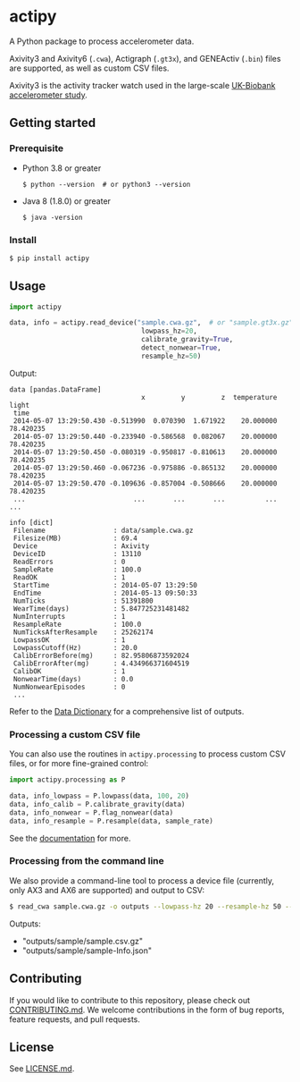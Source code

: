 # actipy

A Python package to process accelerometer data.

Axivity3 and Axivity6 (`.cwa`), Actigraph (`.gt3x`), and GENEActiv (`.bin`) files are supported,
as well as custom CSV files.

Axivity3 is the activity tracker watch used in the large-scale
[UK-Biobank accelerometer study](https://journals.plos.org/plosone/article?id=10.1371/journal.pone.0169649).

## Getting started

### Prerequisite

- Python 3.8 or greater
    ```console
    $ python --version  # or python3 --version
    ```

- Java 8 (1.8.0) or greater
    ```console
    $ java -version
    ```

### Install

```bash
$ pip install actipy
```

<!-- With Conda:
```bash
$ conda install -c oxwear actipy
``` -->

## Usage

```python
import actipy

data, info = actipy.read_device("sample.cwa.gz",  # or "sample.gt3x.gz" or "sample.bin.gz"
                                 lowpass_hz=20,
                                 calibrate_gravity=True,
                                 detect_nonwear=True,
                                 resample_hz=50)
```

Output:
```console
data [pandas.DataFrame]
                                 x         y         z  temperature      light
 time
 2014-05-07 13:29:50.430 -0.513990  0.070390  1.671922    20.000000  78.420235
 2014-05-07 13:29:50.440 -0.233940 -0.586568  0.082067    20.000000  78.420235
 2014-05-07 13:29:50.450 -0.080319 -0.950817 -0.810613    20.000000  78.420235
 2014-05-07 13:29:50.460 -0.067236 -0.975886 -0.865132    20.000000  78.420235
 2014-05-07 13:29:50.470 -0.109636 -0.857004 -0.508666    20.000000  78.420235
 ...                           ...       ...       ...          ...        ...

info [dict]
 Filename                 : data/sample.cwa.gz
 Filesize(MB)             : 69.4
 Device                   : Axivity
 DeviceID                 : 13110
 ReadErrors               : 0
 SampleRate               : 100.0
 ReadOK                   : 1
 StartTime                : 2014-05-07 13:29:50
 EndTime                  : 2014-05-13 09:50:33
 NumTicks                 : 51391800
 WearTime(days)           : 5.847725231481482
 NumInterrupts            : 1
 ResampleRate             : 100.0
 NumTicksAfterResample    : 25262174
 LowpassOK                : 1
 LowpassCutoff(Hz)        : 20.0
 CalibErrorBefore(mg)     : 82.95806873592024
 CalibErrorAfter(mg)      : 4.434966371604519
 CalibOK                  : 1
 NonwearTime(days)        : 0.0
 NumNonwearEpisodes       : 0
 ...

```
Refer to the [Data Dictionary](data-dictionary.md) for a comprehensive list of outputs.

### Processing a custom CSV file
You can also use the routines in `actipy.processing` to process custom CSV files, or for more fine-grained control:

```python
import actipy.processing as P

data, info_lowpass = P.lowpass(data, 100, 20)
data, info_calib = P.calibrate_gravity(data)
data, info_nonwear = P.flag_nonwear(data)
data, info_resample = P.resample(data, sample_rate)
```

See the [documentation](https://actipy.readthedocs.io/en/latest/) for more.

### Processing from the command line
We also provide a command-line tool to process a device file (currently, only AX3 and AX6 are supported) and output to CSV:
```bash
$ read_cwa sample.cwa.gz -o outputs --lowpass-hz 20 --resample-hz 50 --calibrate-gravity --detect-nonwear
```

Outputs:
  - "outputs/sample/sample.csv.gz"
  - "outputs/sample/sample-Info.json"


## Contributing
If you would like to contribute to this repository, please check out [CONTRIBUTING.md](https://github.com/OxWearables/actipy/blob/main/CONTRIBUTING.md).
We welcome contributions in the form of bug reports, feature requests, and pull requests. 

## License
See [LICENSE.md](LICENSE.md).
